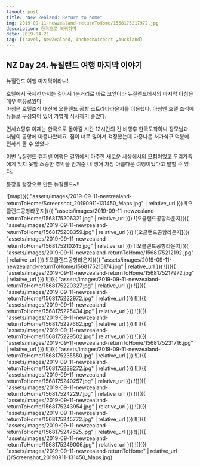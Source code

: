 ```yaml
---
layout: post
title: "New Zealand: Return to home"
img: 2019-09-11-newzealand-returnToHome/1568175217972.jpg
description: 한국으로 복귀하며
date: 2019-04-21
tag: [Travel, NewZealand, IncheonAirport ,Auckland]
---
```


## NZ Day 24. 뉴질랜드 여행 마지막 이야기

뉴질랜드 여행 마지막이라니!  

호텔에서 국제선까지는 걸어서 1분거리로 바로 코앞이라 뉴질랜드에서의 마지막 아침은 매우 여유로웠다.  
아침은 호텔조식 대신에 오클랜드 공항 스트라타라운지를 이용했다.
아침엔 호텔 조식메뉴들로 구성되어 있어 가볍게 식사하기 좋았다.  

면세쇼핑후 이제는 한국으로 돌아갈 시간 12시간의 긴 비행후 한국도착하니 장모님과 처남이 공항에 마중나왔네요. 짐이 너무 많아서 걱정했는데 마중나온 처가식구 덕분에 편하게 올 수 있었다.  

이번 뉴질랜드 캠퍼밴 여행은 길위에서 마주한 새로운 세상에서의 모험이었고 우리가족에게 잊지 못할 소중한 추억을 안겨준 내 생애 가장 아름다운 여행이었다고 말할 수 있다.

통장을 텅장으로 만든 뉴질랜드~!!

![map]({{ "assets/images/2019-09-11-newzealand-returnToHome/Screenshot_20190911-131450_Maps.jpg" | relative_url }})
![오클랜드공항라운지]({{ "assets/images/2019-09-11-newzealand-returnToHome/1568175206321.jpg" | relative_url }})
![오클랜드공항라운지]({{ "assets/images/2019-09-11-newzealand-returnToHome/1568175208359.jpg" | relative_url }})
![오클랜드공항라운지]({{ "assets/images/2019-09-11-newzealand-returnToHome/1568175210245.jpg" | relative_url }})
![오클랜드공항라운지]({{ "assets/images/2019-09-11-newzealand-returnToHome/1568175212192.jpg" | relative_url }})
![오클랜드공항라운지]({{ "assets/images/2019-09-11-newzealand-returnToHome/1568175215174.jpg" | relative_url }})
![]({{ "assets/images/2019-09-11-newzealand-returnToHome/1568175217972.jpg" | relative_url }})
![]({{ "assets/images/2019-09-11-newzealand-returnToHome/1568175220327.jpg" | relative_url }})
![]({{ "assets/images/2019-09-11-newzealand-returnToHome/1568175222972.jpg" | relative_url }})
![]({{ "assets/images/2019-09-11-newzealand-returnToHome/1568175225434.jpg" | relative_url }})
![]({{ "assets/images/2019-09-11-newzealand-returnToHome/1568175227662.jpg" | relative_url }})
![]({{ "assets/images/2019-09-11-newzealand-returnToHome/1568175229502.jpg" | relative_url }})
![]({{ "assets/images/2019-09-11-newzealand-returnToHome/1568175231716.jpg" | relative_url }})
![]({{ "assets/images/2019-09-11-newzealand-returnToHome/1568175235550.jpg" | relative_url }})
![]({{ "assets/images/2019-09-11-newzealand-returnToHome/1568175238272.jpg" | relative_url }})
![]({{ "assets/images/2019-09-11-newzealand-returnToHome/1568175240257.jpg" | relative_url }})
![]({{ "assets/images/2019-09-11-newzealand-returnToHome/1568175242297.jpg" | relative_url }})
![]({{ "assets/images/2019-09-11-newzealand-returnToHome/1568175243954.jpg" | relative_url }})
![]({{ "assets/images/2019-09-11-newzealand-returnToHome/1568175245772.jpg" | relative_url }})
![]({{ "assets/images/2019-09-11-newzealand-returnToHome/1568175247525.jpg" | relative_url }})
![]({{ "assets/images/2019-09-11-newzealand-returnToHome/1568175249006.jpg" | relative_url }})
![]({{ "assets/images/2019-09-11-newzealand-returnToHome" | relative_url }}/Screenshot_20190911-131450_Maps.jpg)
